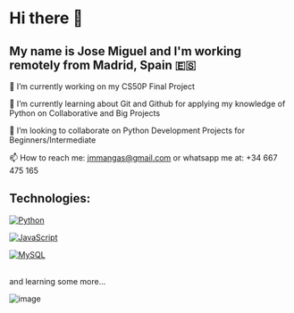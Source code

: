 # Hi there 👋
## My name is Jose Miguel and I'm working remotely from Madrid, Spain 🇪🇸

🔭 I’m currently working on my CS50P Final Project

🌱 I’m currently learning about Git and Github for applying my knowledge of Python on Collaborative and Big Projects

👯 I’m looking to collaborate on Python Development Projects for Beginners/Intermediate

📫 How to reach me: jmmangas@gmail.com or whatsapp me at: +34 667 475 165

## Technologies:

[![Python](https://img.shields.io/badge/Python-yellow?style=for-the-badge&logo=python&logoColor=white&labelColor=101010)]()

[![JavaScript](https://img.shields.io/badge/JavaScript-F7DF1E?style=for-the-badge&logo=javascript&logoColor=white&labelColor=101010)]()

[![MySQL](https://img.shields.io/badge/MySQL-4479A1?style=for-the-badge&logo=mysql&logoColor=white&labelColor=101010)]()

</br>
and learning some more...

![image](https://github.com/jmiguelmangas/jmiguelmangas/assets/48366896/3d2769b2-22d0-45eb-857b-503b244a13c6)

